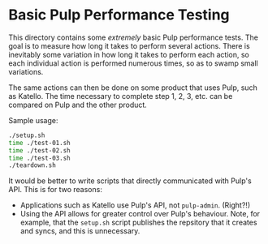 Basic Pulp Performance Testing
==============================

This directory contains some *extremely* basic Pulp performance tests. The goal
is to measure how long it takes to perform several actions. There is inevitably
some variation in how long it takes to perform each action, so each individual
action is performed numerous times, so as to swamp small variations.

The same actions can then be done on some product that uses Pulp, such as
Katello. The time necessary to complete step 1, 2, 3, etc. can be compared on
Pulp and the other product.

Sample usage:

```sh
./setup.sh
time ./test-01.sh
time ./test-02.sh
time ./test-03.sh
./teardown.sh
```

It would be better to write scripts that directly communicated with Pulp's API.
This is for two reasons:

* Applications such as Katello use Pulp's API, not `pulp-admin`. (Right?!)
* Using the API allows for greater control over Pulp's behaviour. Note, for
  example, that the `setup.sh` script publishes the repsitory that it creates
  and syncs, and this is unnecessary.
